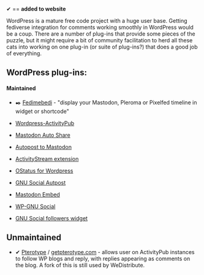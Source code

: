 &#10004; == **added to website**

WordPress is a mature free code project with a huge user base. Getting fediverse integration for comments working smoothly in WordPress would be a coup. There are a number of plug-ins that provide some pieces of the puzzle, but it might require a bit of community facilitation to herd all these cats into working on one plug-in (or suite of plug-ins?) that does a good job of everything.

## WordPress plug-ins:

#### Maintained

* :black_nib: [Fedimebedi](https://github.com/mediaformat/fediembedi) - "display your Mastodon, Pleroma or Pixelfed timeline in widget or shortcode"

* [Wordpress-ActivityPub](https://github.com/pfefferle/wordpress-activitypub)

* [Mastodon Auto Share](https://wordpress.org/plugins/wp-mastodon-share/)

* [Autopost to Mastodon](https://wordpress.org/plugins/autopost-to-mastodon/)

* [ActivityStream extension](https://wordpress.org/plugins/activitystream-extension/)

* [OStatus for Wordpress](https://wordpress.org/plugins/ostatus-for-wordpress/) 

* [GNU Social Autpost](https://wordpress.org/plugins/gnusocial-autopost/)

* [Mastodon Embed](https://wordpress.org/plugins/embed-mastodon/)

* [WP-GNU Social](https://wordpress.org/plugins/wp-gnusocial/)

* [GNU Social followers widget](https://wordpress.org/plugins/gnu-social-followers-widget/)

## Unmaintained

* &#10004; [Pterotype](https://github.com/jdormit/pterotype) / [getpterotype.com](https://getpterotype.com) - allows user on ActivityPub instances to follow WP blogs and reply, with replies appearing as comments on the blog. A fork of this is still used by WeDistribute.